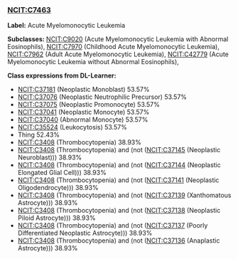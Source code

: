 
### [NCIT:C7463](http://purl.obolibrary.org/obo/NCIT_C7463)
**Label:** Acute Myelomonocytic Leukemia

**Subclasses:** [NCIT:C9020](http://purl.obolibrary.org/obo/NCIT_C9020) (Acute Myelomonocytic Leukemia with Abnormal Eosinophils), [NCIT:C7970](http://purl.obolibrary.org/obo/NCIT_C7970) (Childhood Acute Myelomonocytic Leukemia), [NCIT:C7962](http://purl.obolibrary.org/obo/NCIT_C7962) (Adult Acute Myelomonocytic Leukemia), [NCIT:C42779](http://purl.obolibrary.org/obo/NCIT_C42779) (Acute Myelomonocytic Leukemia without Abnormal Eosinophils), 

**Class expressions from DL-Learner:**

- [NCIT:C37181](http://purl.obolibrary.org/obo/NCIT_C37181) (Neoplastic Monoblast) 53.57%
- [NCIT:C37076](http://purl.obolibrary.org/obo/NCIT_C37076) (Neoplastic Neutrophilic Precursor) 53.57%
- [NCIT:C37075](http://purl.obolibrary.org/obo/NCIT_C37075) (Neoplastic Promonocyte) 53.57%
- [NCIT:C37041](http://purl.obolibrary.org/obo/NCIT_C37041) (Neoplastic Monocyte) 53.57%
- [NCIT:C37040](http://purl.obolibrary.org/obo/NCIT_C37040) (Abnormal Monocyte) 53.57%
- [NCIT:C35524](http://purl.obolibrary.org/obo/NCIT_C35524) (Leukocytosis) 53.57%
- Thing 52.43%
- [NCIT:C3408](http://purl.obolibrary.org/obo/NCIT_C3408) (Thrombocytopenia) 38.93%
- [NCIT:C3408](http://purl.obolibrary.org/obo/NCIT_C3408) (Thrombocytopenia) and (not ([NCIT:C37145](http://purl.obolibrary.org/obo/NCIT_C37145) (Neoplastic Neuroblast))) 38.93%
- [NCIT:C3408](http://purl.obolibrary.org/obo/NCIT_C3408) (Thrombocytopenia) and (not ([NCIT:C37144](http://purl.obolibrary.org/obo/NCIT_C37144) (Neoplastic Elongated Glial Cell))) 38.93%
- [NCIT:C3408](http://purl.obolibrary.org/obo/NCIT_C3408) (Thrombocytopenia) and (not ([NCIT:C37141](http://purl.obolibrary.org/obo/NCIT_C37141) (Neoplastic Oligodendrocyte))) 38.93%
- [NCIT:C3408](http://purl.obolibrary.org/obo/NCIT_C3408) (Thrombocytopenia) and (not ([NCIT:C37139](http://purl.obolibrary.org/obo/NCIT_C37139) (Xanthomatous Astrocyte))) 38.93%
- [NCIT:C3408](http://purl.obolibrary.org/obo/NCIT_C3408) (Thrombocytopenia) and (not ([NCIT:C37138](http://purl.obolibrary.org/obo/NCIT_C37138) (Neoplastic Piloid Astrocyte))) 38.93%
- [NCIT:C3408](http://purl.obolibrary.org/obo/NCIT_C3408) (Thrombocytopenia) and (not ([NCIT:C37137](http://purl.obolibrary.org/obo/NCIT_C37137) (Poorly Differentiated Neoplastic Astrocyte))) 38.93%
- [NCIT:C3408](http://purl.obolibrary.org/obo/NCIT_C3408) (Thrombocytopenia) and (not ([NCIT:C37136](http://purl.obolibrary.org/obo/NCIT_C37136) (Anaplastic Astrocyte))) 38.93%


